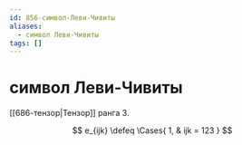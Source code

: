 ```yaml
---
id: 856-символ-Леви-Чивиты
aliases:
  - символ Леви-Чивиты
tags: []
---
```


# символ Леви-Чивиты
[[686-тензор|Тензор]] ранга 3.

$$
e_{ijk} \defeq \Cases{
1, & ijk = 123
}
$$
